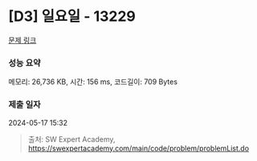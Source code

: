 # [D3] 일요일 - 13229 

[문제 링크](https://swexpertacademy.com/main/code/problem/problemDetail.do?contestProbId=AX0SaDW6L2oDFASs) 

### 성능 요약

메모리: 26,736 KB, 시간: 156 ms, 코드길이: 709 Bytes

### 제출 일자

2024-05-17 15:32



> 출처: SW Expert Academy, https://swexpertacademy.com/main/code/problem/problemList.do